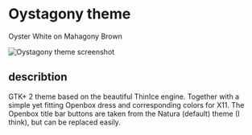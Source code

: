 # Oystagony theme
Oyster White on Mahagony Brown

![Oystagony theme screenshot](../assets/img/20190528.1280x1024.png) <br />

## describtion
GTK+ 2 theme based on the beautiful ThinIce engine. Together with a simple yet fitting Openbox dress and corresponding colors for X11.
The Openbox title bar buttons are taken from the Natura (default) theme (I think), but can be replaced easily.
